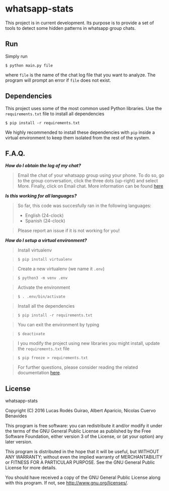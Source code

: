 # whatsapp-stats

This project is in current development. Its purpose is to provide a set of
tools to detect some hidden patterns in whatsapp group chats.

## Run

Simply run

`$ python main.py file`

where `file` is the name of the chat log file that you want to analyze. The program will prompt an error if `file` does not exist.

## Dependencies

This project uses some of the most common used Python libraries. Use the `requirements.txt` file to install all dependencies

`$ pip install -r requirements.txt`

We highly recommended to install these dependencies with `pip` inside a virtual environment to keep them isolated from the rest of the system.


## F.A.Q.

**_How do I obtain the log of my chat?_**

> Email the chat of your whatsapp group using your phone. To do so, go to the
group conversation, click the three dots (up-right) and select More. Finally,
click on Email chat. More information can be found [here](https://www.whatsapp.com/faq/en/s60/21055276)

**_Is this working for all languages?_**

> So far, this code was succesfully ran in the following languages:
> - English (24-clock)
> - Spanish (24-clock)

> Please report an issue if it is not working for you!

**_How do I setup a virtual environment?_**

> Install virtualenv

> `$ pip install virtualenv`

> Create a new virtualenv (we name it `.env`)

> `$ python3 -m venv .env`

> Activate the environment

> `$ . .env/bin/activate`

> Install all the dependencies

> `$ pip install -r requirements.txt`

> You can exit the environment by typing

> `$ deactivate`

> I you modify the project using new libraries you might install, update the `requirements.txt` file

> `$ pip freeze > requirements.txt`

> For further questions, please consider reading the related documentation [here](http://docs.python-guide.org/en/latest/dev/virtualenvs/).


## License

whatsapp-stats

Copyright (C) 2016  Lucas Rodés Guirao, Albert Aparicio, Nicolas Cuervo Benavides

This program is free software: you can redistribute it and/or modify
it under the terms of the GNU General Public License as published by
the Free Software Foundation, either version 3 of the License, or
(at your option) any later version.

This program is distributed in the hope that it will be useful,
but WITHOUT ANY WARRANTY; without even the implied warranty of
MERCHANTABILITY or FITNESS FOR A PARTICULAR PURPOSE.  See the
GNU General Public License for more details.

You should have received a copy of the GNU General Public License
along with this program.  If not, see <http://www.gnu.org/licenses/>.
